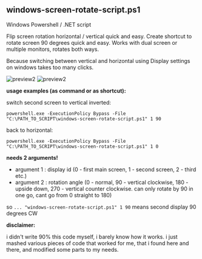 ## windows-screen-rotate-script.ps1

Windows Powershell / .NET script

Flip screen rotation horizontal / vertical quick and easy. Create shortcut to rotate screen 90 degrees quick and easy. Works with dual screen or multiple monitors, rotates both ways. 

Because switching between vertical and horizontal using Display settings on windows takes too many clicks.




![preview2](https://support.content.office.net/en-us/media/96e92630-bbfe-4292-bbfc-fbb4a4908c8e.png)
![preview2](https://www.tenforums.com/attachments/tutorials/268002d1582491524-how-change-display-orientation-windows-10-a-display_orientation.png)





**usage examples (as command or as shortcut):**

switch second screen to vertical inverted:

`powershell.exe -ExecutionPolicy Bypass -File "C:\PATH_TO_SCRIPT\windows-screen-rotate-script.ps1" 1 90`

back to horizontal:

`powershell.exe -ExecutionPolicy Bypass -File "C:\PATH_TO_SCRIPT\windows-screen-rotate-script.ps1" 1 0`



**needs 2 arguments!**
- argument 1 : display id (0 - first main screen, 1 - second screen, 2 - third etc.)
- argument 2 : rotation angle (0 - normal, 90 - vertical clockwise, 180 - upside down, 270 - vertical counter clockwise. can only rotate by 90 in one go, cant go from 0 straight to 180)

so
`... "windows-screen-rotate-script.ps1" 1 90` means second display 90 degrees CW




**disclaimer:**

i didn't write 90% this code myself, i barely know how it works. i just mashed various pieces of code that worked for me, that i found here and there, and modified some parts to my needs.
